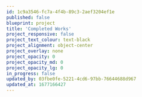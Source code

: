 ```yaml
---
id: 1c9a3546-fc7a-4f4b-89c3-2aef3204ef1e
published: false
blueprint: project
title: 'Completed Works'
project_responsive: false
project_text_colour: text-black
project_alignment: object-center
project_overlay: none
project_opacity: 0
project_opacity_md: 0
project_opacity_lg: 0
in_progress: false
updated_by: 03fbe0fe-5221-4cd6-97bb-76644688d967
updated_at: 1677166427
---
```

